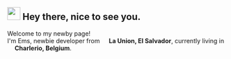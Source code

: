 <h2><img src="https://emojis.slackmojis.com/emojis/images/1531849430/4246/blob-sunglasses.gif?1531849430" width="30"/> Hey there, nice to see you.</h1>

<p>Welcome to my newby page! </br> I'm Ems, newbie developer from <img src="https://www.google.com/url?sa=i&url=https%3A%2F%2Fwww.kindpng.com%2Fimgv%2Fhwhoiob_glossy-round-icon-el-salvador-flag-icon-hd%2F&psig=AOvVaw035x6o0_rSAqgc-O4JB1Ue&ust=1600782417604000&source=images&cd=vfe&ved=0CAIQjRxqFwoTCODF666x-usCFQAAAAAdAAAAABAD" width="13"/> <b>La Union, El Salvador</b>, currently living in <img src="https://image.flaticon.com/icons/svg/197/197564.svg" width="13"/> <b>Charlerio, Belgium</b>. </p>





<!--
**emelysalmeron/emelysalmeron** is a ✨ _special_ ✨ repository because its `README.md` (this file) appears on your GitHub profile.

Here are some ideas to get you started:

- 🔭 I’m currently working on ...
- 🌱 I’m currently learning ...
- 👯 I’m looking to collaborate on ...
- 🤔 I’m looking for help with ...
- 💬 Ask me about ...
- 📫 How to reach me: ...
- 😄 Pronouns: ...
- ⚡ Fun fact: ...
-->
